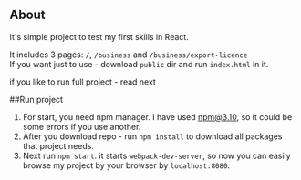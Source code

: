## About
It's simple project to test my first skills in React.

It includes 3 pages: `/`, `/business` and `/business/export-licence`  
If you want just to use - download `public` dir and run `index.html` in it.  
  
if you like to run full project - read next  

##Run project
  
1. For start, you need npm manager. I have used npm@3.10, so it could be some errors if you use another.  
2. After you download repo - run `npm install` to download all packages that project needs.  
3. Next run `npm start`. it starts `webpack-dev-server`, so now you can easily browse my project by your browser by `localhost:8080`.
